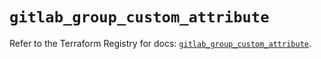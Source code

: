 # `gitlab_group_custom_attribute`

Refer to the Terraform Registry for docs: [`gitlab_group_custom_attribute`](https://registry.terraform.io/providers/gitlabhq/gitlab/17.4.0/docs/resources/group_custom_attribute).
